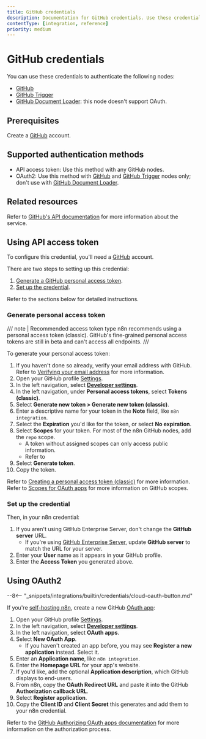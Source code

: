 ```yaml
---
title: GitHub credentials
description: Documentation for GitHub credentials. Use these credentials to authenticate GitHub in n8n, a workflow automation platform.
contentType: [integration, reference]
priority: medium
---
```


# GitHub credentials

You can use these credentials to authenticate the following nodes:

- [GitHub](/integrations/builtin/app-nodes/n8n-nodes-base.github.md)
- [GitHub Trigger](/integrations/builtin/trigger-nodes/n8n-nodes-base.githubtrigger.md)
- [GitHub Document Loader](/integrations/builtin/cluster-nodes/sub-nodes/n8n-nodes-langchain.documentgithubloader.md): this node doesn't support OAuth.

## Prerequisites

Create a [GitHub](https://github.com/) account.

## Supported authentication methods

- API access token: Use this method with any GitHub nodes.
- OAuth2: Use this method with [GitHub](/integrations/builtin/app-nodes/n8n-nodes-base.github.md) and [GitHub Trigger](/integrations/builtin/trigger-nodes/n8n-nodes-base.githubtrigger.md) nodes only; don't use with [GitHub Document Loader](/integrations/builtin/cluster-nodes/sub-nodes/n8n-nodes-langchain.documentgithubloader.md).

## Related resources

Refer to [GitHub's API documentation](https://docs.github.com/en/rest) for more information about the service.

## Using API access token

To configure this credential, you'll need a [GitHub](https://github.com/) account.

There are two steps to setting up this credential:

1. [Generate a GitHub personal access token](#generate-personal-access-token).
2. [Set up the credential](#set-up-the-credential).

Refer to the sections below for detailed instructions.

### Generate personal access token

/// note | Recommended access token type
n8n recommends using a personal access token (classic). GitHub's fine-grained personal access tokens are still in beta and can't access all endpoints.
///

To generate your personal access token:

1. If you haven't done so already, verify your email address with GitHub. Refer to [Verifying your email address](https://docs.github.com/en/account-and-profile/setting-up-and-managing-your-personal-account-on-github/managing-email-preferences/verifying-your-email-address) for more information.
2. Open your GitHub profile [Settings](https://github.com/settings/profile).
3. In the left navigation, select [**Developer settings**](https://github.com/settings/apps).
4. In the left navigation, under **Personal access tokens**, select **Tokens (classic)**.
5. Select **Generate new token > Generate new token (classic)**.
6. Enter a descriptive name for your token in the **Note** field, like `n8n integration`.
7. Select the **Expiration** you'd like for the token, or select **No expiration**.
8. Select **Scopes** for your token. For most of the n8n GitHub nodes, add the `repo` scope.
    - A token without assigned scopes can only access public information.
    - Refer to 
9. Select **Generate token**.
10. Copy the token.

Refer to [Creating a personal access token (classic)](https://docs.github.com/en/authentication/keeping-your-account-and-data-secure/managing-your-personal-access-tokens#creating-a-personal-access-token-classic) for more information. Refer to [Scopes for OAuth apps](https://docs.github.com/en/apps/oauth-apps/building-oauth-apps/scopes-for-oauth-apps#available-scopes) for more information on GitHub scopes.

### Set up the credential

Then, in your n8n credential:

1. If you aren't using GitHub Enterprise Server, don't change the **GitHub server** URL.
    - If you're using [GitHub Enterprise Server](https://docs.github.com/en/enterprise-server@3.9/admin/overview/about-github-enterprise-server), update **GitHub server** to match the URL for your server.
2. Enter your **User** name as it appears in your GitHub profile.
3. Enter the **Access Token** you generated above.

## Using OAuth2

--8<-- "_snippets/integrations/builtin/credentials/cloud-oauth-button.md"

If you're [self-hosting n8n](/hosting/index.md), create a new GitHub [OAuth app](https://docs.github.com/en/apps/oauth-apps):

1. Open your GitHub profile [Settings](https://github.com/settings/profile).
2. In the left navigation, select [**Developer settings**](https://github.com/settings/apps).
3. In the left navigation, select **OAuth apps**.
4. Select **New OAuth App**.
    - If you haven't created an app before, you may see **Register a new application** instead. Select it.
5. Enter an **Application name**, like `n8n integration`.
6. Enter the **Homepage URL** for your app's website.
7. If you'd like, add the optional **Application description**, which GitHub displays to end-users.
8. From n8n, copy the **OAuth Redirect URL** and paste it into the GitHub **Authorization callback URL**.
9. Select **Register application**.
10. Copy the **Client ID** and **Client Secret** this generates and add them to your n8n credential.

Refer to the [GitHub Authorizing OAuth apps documentation](https://docs.github.com/en/apps/oauth-apps/using-oauth-apps/authorizing-oauth-apps) for more information on the authorization process.
